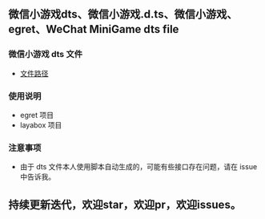 ## 微信小游戏dts、微信小游戏.d.ts、微信小游戏、egret、WeChat MiniGame dts file
 
### 微信小游戏 dts 文件
 * [文件路径](./wxmini.d.ts)

### 使用说明
 * egret 项目
 * layabox 项目

### 注意事项
 * 由于 dts 文件本人使用脚本自动生成的，可能有些接口存在问题，请在 issue 中告诉我。

## 持续更新迭代，欢迎star，欢迎pr，欢迎issues。 